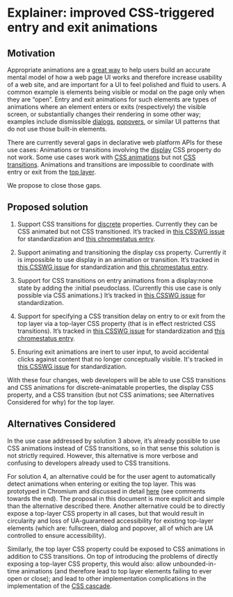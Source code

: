 # Explainer: improved CSS-triggered entry and exit animations

## Motivation

Appropriate animations are a [great way](https://www.nngroup.com/articles/animation-purpose-ux/) to help users build an accurate mental model of how a web page UI works and therefore increase usability of a web site, and are important for a UI to feel polished and fluid to users. A common example is elements being visible or modal on the page only when they are “open”. Entry and exit animations for such elements are types of animations where an element enters or exits (respectively) the visible screen, or substantially changes their rendering in some other way; examples include dismissible [dialogs](https://developer.mozilla.org/en-US/docs/Web/HTML/Element/dialog), [popovers](https://html.spec.whatwg.org/multipage/popover.html#the-popover-attribute), or similar UI patterns that do not use those built-in elements.

There are currently several gaps in declarative web platform APIs for these use cases:
Animations or transitions involving the [display](https://developer.mozilla.org/en-US/docs/Web/CSS/display) CSS property do not work.
Some use cases work with [CSS animations](https://developer.mozilla.org/en-US/docs/Web/CSS/CSS_Animations/Using_CSS_animations) but not [CSS transitions](https://developer.mozilla.org/en-US/docs/Web/CSS/CSS_Transitions).
Animations and transitions are impossible to coordinate with entry or exit from the [top layer](https://developer.chrome.com/blog/what-is-the-top-layer/).

We propose to close those gaps.

## Proposed solution

1. Support CSS transitions for [discrete](https://drafts.csswg.org/web-animations-1/#discrete) properties. Currently they can be CSS animated but not CSS transitioned. It’s tracked in [this CSSWG issue](https://github.com/w3c/csswg-drafts/issues/4441) for standardization and [this chromestatus entry](https://chromestatus.com/feature/5071230636392448).

2. Support animating and transitioning the display css property. Currently it is impossible to use display in an animation or transition. It’s tracked in [this CSSWG issue](https://github.com/w3c/csswg-drafts/issues/6429) for standardization and [this chromestatus entry](https://chromestatus.com/feature/5154958272364544).

3. Support for CSS transitions on entry animations from a display:none state by adding the :initial pseudoclass. (Currently this use case is only possible via CSS animations.) It’s tracked in [this CSSWG issue](https://github.com/w3c/csswg-drafts/issues/8174) for standardization.

4. Support for specifying a CSS transition delay on entry to or exit from the top layer via a top-layer CSS property (that is in effect restricted CSS transitions). It’s tracked in [this CSSWG issue](https://github.com/w3c/csswg-drafts/issues/8189) for standardization and [this chromestatus entry](https://chromestatus.com/feature/5138724910792704).

5. Ensuring exit animations are inert to user input, to avoid accidental clicks against content that no longer conceptually visible. It's tracked in [this CSSWG issue](https://github.com/w3c/csswg-drafts/issues/8389) for standardization.

With these four changes, web developers will be able to use CSS transitions and CSS animations for discrete-animatable properties, the display CSS property, and a CSS transition (but not CSS animations; see Alternatives Considered for why) for the top layer.

## Alternatives Considered

In the use case addressed by solution 3 above, it’s already possible to use CSS animations instead of CSS transitions, so in that sense this solution is not strictly required. However, this alternative is more verbose and confusing to developers already used to CSS transitions.

For solution 4, an alternative could be for the user agent to automatically detect animations when entering or exiting the top layer. This was prototyped in Chromium and discussed in detail [here](https://github.com/whatwg/html/issues/7785) (see comments towards the end). The proposal in this document is more explicit and simple than the alternative described there. Another alternative could be to directly expose a top-layer CSS property in all cases, but that would result in circularity and loss of UA-guaranteed accessibility for existing top-layer elements (which are: fullscreen, dialog and popover, all of which are UA controlled to ensure accessibility).

Similarly, the top layer CSS property could be exposed to CSS animations in addition to CSS transitions. On top of introducing the problems of directly exposing a top-layer CSS property, this would also: allow unbounded-in-time animations (and therefore lead to top layer elements failing to ever open or close); and lead to other implementation complications in the implementation of the [CSS cascade](https://developer.mozilla.org/en-US/docs/Web/CSS/Cascade).
